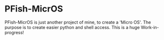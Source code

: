 # PFish-MicrOS
PFish-MicrOS is just another project of mine, to create a 'Micro OS'.
The purpose is to create easier python and shell access.
This is a huge Work-in-progress!
